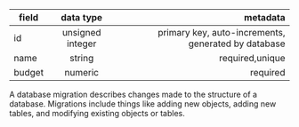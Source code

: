 
| field        | data type           | metadata  |
| ------------- |:-------------:| -----:|
| id    | unsigned integer | primary key, auto-increments, generated by database |
| name     | string      |   required,unique |
| budget | numeric     |    required |

A database migration describes changes made to the structure of a database. Migrations include things like adding new objects, adding new tables, and modifying existing objects or tables.


